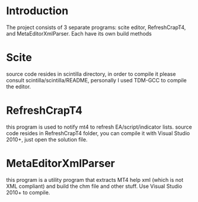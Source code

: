 # Introduction #

The project consists of 3 separate programs: scite editor, RefreshCrapT4, and MetaEditorXmlParser. Each have its own build methods


# Scite #

source code resides in scintilla directory, in order to compile it please consult scintilla/scintilla/README, personally I used TDM-GCC to compile the editor.

# RefreshCrapT4 #

this program is used to notify mt4 to refresh EA/script/indicator lists. source code resides in RefreshCrapT4 folder, you can compile it with Visual Studio 2010+, just open the solution file.

# MetaEditorXmlParser #

this program is a utility program that extracts MT4 help xml (which is not XML compliant) and build the chm file and other stuff. Use Visual Studio 2010+ to compile.